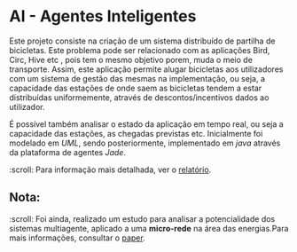 # AI - Agentes Inteligentes 
Este projeto consiste na criação de um sistema distribuído de partilha de bicicletas. Este problema pode ser relacionado com as aplicações Bird, Circ, Hive etc , pois tem o mesmo objetivo porem, muda o meio de transporte. Assim, este aplicação permite alugar bicicletas aos utilizadores com um sistema de gestão das mesmas na implementação, ou seja, a capacidade das estações de onde saem as bicicletas tendem a estar distribuídas uniformemente, através de descontos/incentivos dados ao utilizador. <p>
É possível também analisar o estado da aplicação em tempo real, ou seja a capacidade das estações, as chegadas previstas etc.
Inicialmente foi modelado em <i> UML</i>, sendo posteriormente, implementado em <i> java</i>  através da plataforma de agentes <i>Jade</i>.
<p>
 :scroll: Para informação mais detalhada, ver o <a href="https://github.com/rafael4512/Uminho/blob/main/4%20ano/AI/Documenta%C3%A7%C3%A3o/AI_F2G11.pdf">relatório</a>.


<h2>Nota:</h2>
:scroll: Foi ainda, realizado um estudo para analisar a potencialidade dos sistemas multiagente, aplicado a uma <b>micro-rede</b> na área das energias.Para mais informações, consultar o <a href="https://github.com/rafael4512/Uminho/blob/main/4%20ano/AEC/paper.pdf">paper</a>.
